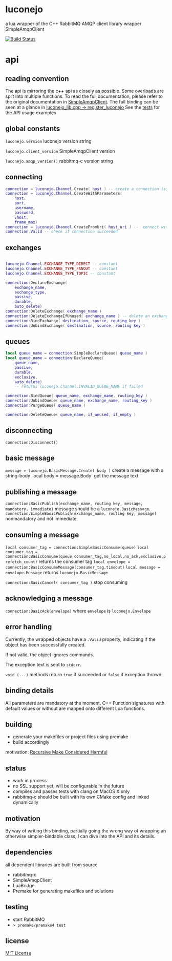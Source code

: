 luconejo
========

a lua wrapper of the C++ RabbitMQ AMQP client library wrapper SimpleAmqpClient

[![Build Status](https://travis-ci.org/d-led/luconejo.png?branch=master)](https://travis-ci.org/d-led/luconejo)


api
===

reading convention
------------------

The api is mirroring the c++ api as closely as possible. Some overloads are split into multiple functions.
To read the full documentation, please refer to the original documentation in [SimpleAmqpClient](https://github.com/woldan/SimpleAmqpClient/tree/master/src).
The full binding can be seen at a glance in [luconejo_lib.cpp -> register_luconejo](src/luconejo_lib.cpp)
See the [tests](test) for the API usage examples


global constants
----------------
`luconejo.version` luconejo version string

`luconejo.client_version` SimpleAmqpClient version

`luconejo.amqp_version()` rabbitmq-c version string

connecting
----------
```lua
connection = luconejo.Channel.Create( host ) -- create a connection (simple api)
connection = luconejo.Channel.CreateWithParameters(
	host,
	port,
	username,
	password,
	vhost,
	frame_max)
connection = luconejo.Channel.CreateFromUri( host_uri ) --  connect with an AMQP URI
connection.Valid -- check if connection succeeded
```

exchanges
---------
```lua

luconejo.Channel.EXCHANGE_TYPE_DIRECT -- constant
luconejo.Channel.EXCHANGE_TYPE_FANOUT -- constant
luconejo.Channel.EXCHANGE_TYPE_TOPIC -- constant

connection:DeclareExchange(
	exchange_name,
	exchange_type,
	passive,
	durable,
	auto_delete)
connection:DeleteExchange( exchange_name )
connection:DeleteExchangeIfUnused( exchange_name ) -- delete an exchange if unused
connection:BindExchange( destination, source, routing key )
connection:UnbindExchange( destination, source, routing key )
```

queues
------

```lua
local queue_name = connection:SimpleDeclareQueue( queue_name )
local queue_name = connection:DeclareQueue(
	queue_name,
	passive,
	durable,
	exclusive,
	auto_delete)
	-- returns luconejo.Channel.INVALID_QUEUE_NAME if failed

connection:BindQueue( queue_name, exchange_name, routing_key )
connection:UnbindQueue( queue_name, exchange_name, routing_key )
connection:PurgeQueue( queue_name )

connection:DeleteQueue( queue_name, if_unused, if_empty )
```

disconnecting
-------------

`connection:Disconnect()`

basic message
-------------

`message = luconejo.BasicMessage.Create( body )` create a message with a string-body`
`local body = message.Body` get the message text

publishing a message
--------------------

`connection:BasicPublish(exchange_name, routing key, message, mandatory, immediate)` message should be a `luconejo.BasicMessage`.
`connection:SimpleBasicPublish(exchange_name, routing key, message)` nonmandatory and not immediate.

consuming a message
-------------------

`local consumer_tag = connection:SimpleBasicConsume(queue)`
`local consumer_tag = connection:BasicConsume(queue,consumer_tag,no_local,no_ack,exclusive,prefetch_count)` returns the consumer tag
`local envelope = connection:BasicConsumeMessage(consumer_tag,timeout)`
`local message = envelope.Message` returns `luconejo.BasicMessage`

`connection:BasicCancel( consumer_tag )` stop consuming

acknowledging a message
-----------------------

`connection:BasicAck(envelope)` where `envelope` is `luconejo.Envelope`

error handling
--------------

Currently, the wrapped objects have a `.Valid` property, indicating if the object has been successfully created.

If not valid, the object ignores commands.

The exception text is sent to `stderr`.

`void (...)` methods return `true` if succeeded or `false` if exception thrown.

binding details
---------------

All parameters are mandatory at the moment. C++ Function signatures with default values or without are mapped onto different Lua functions.

building
--------

 - generate your makefiles or project files using premake
 - build accordingly

motivation: [Recursive Make Considered Harmful](http://miller.emu.id.au/pmiller/books/rmch/)

status
------

 - work in process
 - no SSL support yet, will be configurable in the future
 - compiles and passes tests with clang on MacOS X only
 - rabbitmq-c should be built with its own CMake config and linked dynamically

motivation
----------

By way of writing this binding, partially going the wrong way of wrapping an otherwise simpler-bindable class, I can dive into the API and its details.

dependencies
------------

all dependent libraries are built from source

 - rabbitmq-c
 - SimpleAmqpClient
 - LuaBridge
 - Premake for generating makefiles and solutions
 
 testing
 -------
 
  - start RabbitMQ
  - `> premake/premake4 test`

license
-------

[MIT License](http://opensource.org/licenses/MIT)
